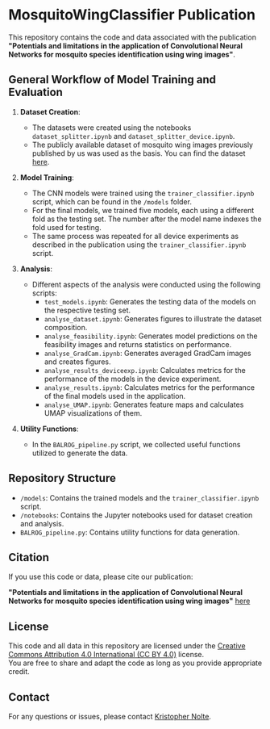 # MosquitoWingClassifier Publication

This repository contains the code and data associated with the publication **"Potentials and limitations in the application of Convolutional Neural Networks for mosquito species identification using wing images"**.

## General Workflow of Model Training and Evaluation

1. **Dataset Creation**:
    - The datasets were created using the notebooks `dataset_splitter.ipynb` and `dataset_splitter_device.ipynb`.
    - The publicly available dataset of mosquito wing images previously published by us was used as the basis. You can find the dataset [here](https://www.ebi.ac.uk/biostudies/bioimages/studies/S-BIAD1478).

2. **Model Training**:
    - The CNN models were trained using the `trainer_classifier.ipynb` script, which can be found in the `/models` folder.
    - For the final models, we trained five models, each using a different fold as the testing set. The number after the model name indexes the fold used for testing.
    - The same process was repeated for all device experiments as described in the publication using the `trainer_classifier.ipynb` script.

3. **Analysis**:
    - Different aspects of the analysis were conducted using the following scripts:
      - `test_models.ipynb`: Generates the testing data of the models on the respective testing set.
      - `analyse_dataset.ipynb`: Generates figures to illustrate the dataset composition.
      - `analyse_feasibility.ipynb`: Generates model predictions on the feasibility images and returns statistics on performance.
      - `analyse_GradCam.ipynb`: Generates averaged GradCam images and creates figures.
      - `analyse_results_deviceexp.ipynb`: Calculates metrics for the performance of the models in the device experiment.
      - `analyse_results.ipynb`: Calculates metrics for the performance of the final models used in the application.
      - `analyse_UMAP.ipynb`: Generates feature maps and calculates UMAP visualizations of them.

4. **Utility Functions**:
    - In the `BALROG_pipeline.py` script, we collected useful functions utilized to generate the data.

## Repository Structure

- `/models`: Contains the trained models and the `trainer_classifier.ipynb` script.
- `/notebooks`: Contains the Jupyter notebooks used for dataset creation and analysis.
- `BALROG_pipeline.py`: Contains utility functions for data generation.

## Citation

If you use this code or data, please cite our publication:

**"Potentials and limitations in the application of Convolutional Neural Networks for mosquito species identification using wing images"**
[here](https://www.biorxiv.org/content/10.1101/2025.01.29.635420v1.article-info)

## License
This code and all data in this repository are licensed under the [Creative Commons Attribution 4.0 International (CC BY 4.0)](https://creativecommons.org/licenses/by/4.0/) license.  
You are free to share and adapt the code as long as you provide appropriate credit.  


## Contact

For any questions or issues, please contact [Kristopher Nolte](mailto:kristophernolte@bnitm.de).
